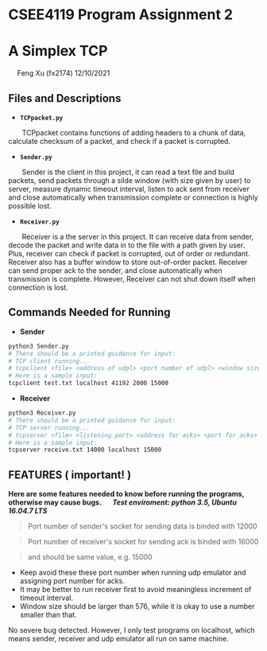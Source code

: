# CSEE4119 Program Assignment 2
# A Simplex TCP 
&emsp;
Feng Xu (fx2174)
12/10/2021
&emsp;
## Files and Descriptions

- **`TCPpacket.py`**

&nbsp;&nbsp;&nbsp;&nbsp;&nbsp;&nbsp;&nbsp;TCPpacket contains functions of adding headers to a chunk of data, calculate checksum of a packet, and check if a packet is corrupted.

- **`Sender.py`**

&nbsp;&nbsp;&nbsp;&nbsp;&nbsp;&nbsp;&nbsp;Sender is the client in this project, it can read a text file and build packets, send packets through a silde window (with size given by user) to server, measure dynamic timeout interval, listen to ack sent from receiver and close automatically when transmission complete or connection is highly possible lost.

- **`Receiver.py`**

&nbsp;&nbsp;&nbsp;&nbsp;&nbsp;&nbsp;&nbsp;Receiver is a the server in this project. It can receive data from sender, decode the packet and write data in to the file with a path given by user. Plus, receiver can check if packet is corrupted, out of order or redundant. Receiver also has a buffer window to store out-of-order packet. Receiver can send proper ack to the sender, and close automatically when transmission is complete. However, Receiver can not shut down itself when connection is lost.



## Commands Needed for Running 

- **Sender**
```sh
python3 Sender.py
# There should be a printed guidance for input:
# TCP client running...
# tcpclient <file> <address of udpl> <port number of udpl> <window size> <ack port number>
# Here is a sample input:
tcpclient test.txt localhost 41192 2000 15000
```
- **Receiver**
```sh
python3 Receiver.py
# There should be a printed guidance for input:
# TCP server running...
# tcpserver <file> <listening port> <address for acks> <port for acks>
# Here is a sample input:
tcpserver receive.txt 14000 localhost 15000
```

## FEATURES ( important! )

**Here are some features needed to know before running the programs, otherwise may cause bugs.**
&emsp;
***Test enviroment: python 3.5, Ubuntu 16.04.7 LTS***
> Port number of sender's socket for sending data is binded with 12000

> Port number of receiver's socket for sending ack is binded with 16000

> <ack port number> and <port for acks> should be same value, e.g. 15000

- Keep avoid these these port number when running udp emulator and assigning port number for acks.
- It may be better to run receiver first to avoid meaningless increment of timeout interval.
- Window size should be larger than 576, while it is okay to use a number smaller than that.

No severe bug detected. However, I only test programs on localhost, which means sender, receiver and udp emulator all run on same machine.


